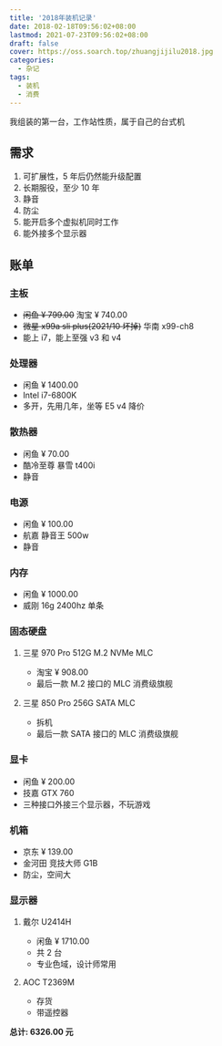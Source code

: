 ```yaml
---
title: '2018年装机记录'
date: 2018-02-18T09:56:02+08:00
lastmod: 2021-07-23T09:56:02+08:00
draft: false
cover: https://oss.soarch.top/zhuangjijilu2018.jpg
categories:
  - 杂记
tags:
  - 装机
  - 消费
---
```


我组装的第一台，工作站性质，属于自己的台式机

<!--more-->

## 需求

1. 可扩展性，5 年后仍然能升级配置
2. 长期服役，至少 10 年
3. 静音
4. 防尘
5. 能开启多个虚拟机同时工作
6. 能外接多个显示器

## 账单

### 主板

- ~~闲鱼 ¥ 799.00~~ 淘宝 ¥ 740.00
- ~~微星 x99a sli plus(2021/10 坏掉)~~ 华南 x99-ch8
- 能上 i7，能上至强 v3 和 v4

### 处理器

- 闲鱼 ¥ 1400.00
- Intel i7-6800K
- 多开，先用几年，坐等 E5 v4 降价

### 散热器

- 闲鱼 ¥ 70.00
- 酷冷至尊 暴雪 t400i
- 静音

### 电源

- 闲鱼 ¥ 100.00
- 航嘉 静音王 500w
- 静音

### 内存

- 闲鱼 ¥ 1000.00
- 威刚 16g 2400hz 单条

### 固态硬盘

1. 三星 970 Pro 512G M.2 NVMe MLC

   - 淘宝 ¥ 908.00
   - 最后一款 M.2 接口的 MLC 消费级旗舰

2. 三星 850 Pro 256G SATA MLC

   - 拆机
   - 最后一款 SATA 接口的 MLC 消费级旗舰

### 显卡

- 闲鱼 ¥ 200.00
- 技嘉 GTX 760
- 三种接口外接三个显示器，不玩游戏

### 机箱

- 京东 ¥ 139.00
- 金河田 竞技大师 G1B
- 防尘，空间大

### 显示器

1. 戴尔 U2414H

   - 闲鱼 ¥ 1710.00
   - 共 2 台
   - 专业色域，设计师常用

2. AOC T2369M

   - 存货
   - 带遥控器

**总计: 6326.00 元**
